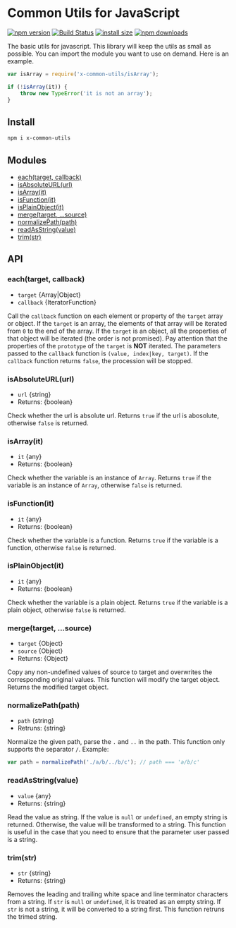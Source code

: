# Common Utils for JavaScript

[![npm version](https://img.shields.io/npm/v/x-common-utils.svg)](https://www.npmjs.com/package/x-common-utils)
[![Build Status](https://travis-ci.org/john-yuan/utils.svg?branch=master)](https://travis-ci.org/john-yuan/utils)
[![install size](https://packagephobia.now.sh/badge?p=x-common-utils)](https://packagephobia.now.sh/result?p=x-common-utils)
[![npm downloads](https://img.shields.io/npm/dm/x-common-utils.svg)](http://npm-stat.com/charts.html?package=x-common-utils)

The basic utils for javascript. This library will keep the utils as small as possible. You can import the module you
want to use on demand. Here is an example.

```js
var isArray = require('x-common-utils/isArray');

if (!isArray(it)) {
    throw new TypeError('it is not an array');
}
```

## Install

```bash
npm i x-common-utils
```

## Modules

* [each(target, callback)](#eachtarget-callback)
* [isAbsoluteURL(url)](#isabsoluteurlurl)
* [isArray(it)](#isarrayit)
* [isFunction(it)](#isfunctionit)
* [isPlainObject(it)](#isplainobjectit)
* [merge(target, ...source)](#mergetarget-source)
* [normalizePath(path)](#normalizepathpath)
* [readAsString(value)](#readasstringvalue)
* [trim(str)](#trimstr)

## API

### each(target, callback)

* `target` {Array|Object}
* `callback` {IteratorFunction}

Call the `callback` function on each element or property of the `target` array or object. If the `target` is an
array, the elements of that array will be iterated from `0` to the end of the array. If the `target` is an object,
all the properties of that object will be iterated (the order is not promised). Pay attention that the properties of
the `prototype` of the `target` is **NOT** iterated. The parameters passed to the `callback` function is
`(value, index|key, target)`. If the `callback` function returns `false`, the procession will be stopped.

### isAbsoluteURL(url)

* `url` {string}
* Returns: {boolean}

Check whether the url is absolute url. Returns `true` if the url is abosolute, otherwise `false` is returned.

### isArray(it)

* `it` {any}
* Returns: {boolean}

Check whether the variable is an instance of `Array`. Returns `true` if the variable is an instance of `Array`,
otherwise `false` is returned.

### isFunction(it)

* `it` {any}
* Returns: {boolean}

Check whether the variable is a function. Returns `true` if the variable is a function, otherwise `false` is returned.


### isPlainObject(it)

* `it` {any}
* Returns: {boolean}

Check whether the variable is a plain object. Returns `true` if the variable is a plain object, otherwise `false` is
returned.

### merge(target, ...source)

* `target` {Object}
* `source` {Object}
* Returns: {Object}

Copy any non-undefined values of source to target and overwrites the corresponding original values. This function will
modify the target object. Returns the modified target object.

### normalizePath(path)

* `path` {string}
* Retruns: {string}

Normalize the given path, parse the `.` and `..` in the path. This function only supports the separator `/`. Example:

```js
var path = normalizePath('./a/b/../b/c'); // path === 'a/b/c'
```

### readAsString(value)

* `value` {any}
* Returns: {string}

Read the value as string. If the value is `null` or `undefined`, an empty string is returned. Otherwise, the value will
be transformed to a string. This function is useful in the case that you need to ensure that the parameter user passed
is a string.

### trim(str)

* `str` {string}
* Returns: {string}

Removes the leading and trailing white space and line terminator characters from a string. If `str` is `null` or
`undefined`, it is treated as an empty string. If `str` is not a string, it will be converted to a string first.
This function retruns the trimed string.

